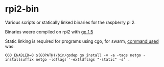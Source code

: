 # rpi2-bin
Various scripts or statically linked binaries for the raspberry pi 2.

Binaries weere compiled on rpi2 with [go 1.5](http://dave.cheney.net/2015/09/04/building-go-1-5-on-the-raspberry-pi)

Static linking is required for programs using cgo, for swarm, [command used](http://blog.hypriot.com/post/let-docker-swarm-all-over-your-raspberry-pi-cluster/) was:

`CGO_ENABLED=0 $(GOPATH)/bin/godep go install -v -a -tags netgo -installsuffix netgo -ldflags '-extldflags "-static" -s' .`
